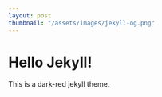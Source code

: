 ```yaml
---
layout: post
thumbnail: "/assets/images/jekyll-og.png"
---
```


# Hello Jekyll!

This is a dark-red jekyll theme.